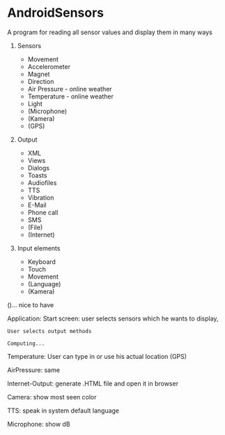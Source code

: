 AndroidSensors
==============
A program for reading all sensor values and display them in many ways

1) Sensors
	* Movement
	* Accelerometer
	* Magnet
	* Direction
	* Air Pressure - online weather
	* Temperature - online weather
	* Light
	* (Microphone)
	* (Kamera)
	* (GPS)

2) Output
	* XML
	* Views
	* Dialogs
	* Toasts
	* Audiofiles
	* TTS
	* Vibration
	* E-Mail
	* Phone call
	* SMS
	* (File)
	* (Internet)

3) Input elements
	* Keyboard
	* Touch
	* Movement
	* (Language)
	* (Kamera)

()... nice to have


Application:
	Start screen: user selects sensors which he wants to display, 

	User selects output methods

	Computing...


Temperature: User can type in or use his actual location (GPS)

AirPressure: same

Internet-Output: generate .HTML file and open it in browser

Camera: show most seen color

TTS: speak in system default language

Microphone: show dB
